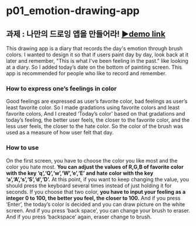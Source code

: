 # p01_emotion-drawing-app
## 과제 : 나만의 드로잉 앱을 만들어라! [▶demo link](https://simeunseo.github.io/2nd-assignment-7/)
This drawing app is a diary that records the day's emotion
through brush colors. I wanted to design it so that if users
paint day by day, look back at it later and remember, "This is
what I've been feeling in the past." like looking at a diary. So I
added today’s date on the bottom of painting screen. This app
is recommended for people who like to record and remember.

### How to express one’s feelings in color
Good feelings are expressed as user’s favorite color, bad
feelings as user’s least favorite color. So I made gradations
using favorite colors and least favorite colors, And I created
‘Today’s color’ based on that gradations and today’s feeling,
the better user feels, the closer to the favorite color, and the
less user feels, the closer to the hate color. So the color of the
brush was used as a measure of how user felt that day.

### How to use
On the first screen, you have to choose the color you like most
and the color you hate most. **You can adjust the values of
R,G,B of favorite color with the key ‘q’,‘Q’,‘w’,‘W’,‘e’,‘E’ and
hate color with the key ‘a’,‘A’,‘s’,‘S’,‘d’,‘D’.** At this point, if you
want to keep changing the value, you should press the
keyboard several times instead of just holding it for seconds. If
you choose that two color, **you have to input your feeling as a
integer 0 to 100, the better you feel, the closer to 100.** And if
you press ‘Enter’, the today’s color is decided and you can
draw picture on the white screen. And if you press ‘back
space’, you can change your brush to eraser. And if you press
‘backspace’ again, eraser change to brush.
